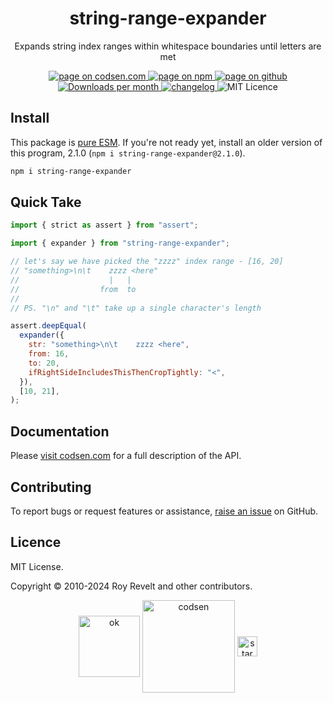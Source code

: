 <h1 align="center">string-range-expander</h1>

<p align="center">Expands string index ranges within whitespace boundaries until letters are met</p>

<p align="center">
  <a href="https://codsen.com/os/string-range-expander" rel="nofollow noreferrer noopener">
    <img src="https://img.shields.io/badge/-codsen-blue?style=flat-square" alt="page on codsen.com">
  </a>
  <a href="https://www.npmjs.com/package/string-range-expander" rel="nofollow noreferrer noopener">
    <img src="https://img.shields.io/badge/-npm-blue?style=flat-square" alt="page on npm">
  </a>
  <a href="https://github.com/codsen/codsen/tree/main/packages/string-range-expander" rel="nofollow noreferrer noopener">
    <img src="https://img.shields.io/badge/-github-blue?style=flat-square" alt="page on github">
  </a>
  <a href="https://npmcharts.com/compare/string-range-expander?interval=30" rel="nofollow noreferrer noopener" target="_blank">
    <img src="https://img.shields.io/npm/dm/string-range-expander.svg?style=flat-square" alt="Downloads per month">
  </a>
  <a href="https://codsen.com/os/string-range-expander/changelog" rel="nofollow noreferrer noopener">
    <img src="https://img.shields.io/badge/changelog-here-brightgreen?style=flat-square" alt="changelog">
  </a>
  <img src="https://img.shields.io/badge/licence-MIT-brightgreen.svg?style=flat-square" alt="MIT Licence">
</p>

## Install

This package is [pure ESM](https://gist.github.com/sindresorhus/a39789f98801d908bbc7ff3ecc99d99c). If you're not ready yet, install an older version of this program, 2.1.0 (`npm i string-range-expander@2.1.0`).

```bash
npm i string-range-expander
```

## Quick Take

```js
import { strict as assert } from "assert";

import { expander } from "string-range-expander";

// let's say we have picked the "zzzz" index range - [16, 20]
// "something>\n\t    zzzz <here"
//                    |   |
//                  from  to
//
// PS. "\n" and "\t" take up a single character's length

assert.deepEqual(
  expander({
    str: "something>\n\t    zzzz <here",
    from: 16,
    to: 20,
    ifRightSideIncludesThisThenCropTightly: "<",
  }),
  [10, 21],
);
```

## Documentation

Please [visit codsen.com](https://codsen.com/os/string-range-expander/) for a full description of the API.

## Contributing

To report bugs or request features or assistance, [raise an issue](https://github.com/codsen/codsen/issues/new/choose) on GitHub.

## Licence

MIT License.

Copyright © 2010-2024 Roy Revelt and other contributors.

<p align="center"><img src="https://codsen.com/images/png-codsen-ok.png" width="98" alt="ok" align="center"> <img src="https://codsen.com/images/png-codsen-1.png" width="148" alt="codsen" align="center"> <img src="https://codsen.com/images/png-codsen-star-small.png" width="32" alt="star" align="center"></p>
